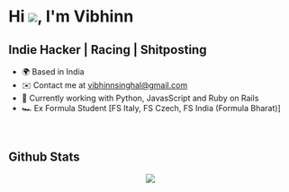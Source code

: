
# Hi ![](https://user-images.githubusercontent.com/18350557/176309783-0785949b-9127-417c-8b55-ab5a4333674e.gif), I'm Vibhinn
Indie Hacker | Racing | Shitposting
-------------------------------------------------------------------------
* 🌍 Based in India
* ✉️ Contact me at [vibhinnsinghal@gmail.com](mailto:vibhinnsinghal@gmail.com)
* 🧠 Currently working with Python, JavasScript and Ruby on Rails
* 🏎 Ex Formula Student [FS Italy, FS Czech, FS India (Formula Bharat)]  

<br/>  

## Github Stats  
<div align="center"><img src="https://github-readme-stats.vercel.app/api/top-langs/?username=VibhinnS&hide_border=true&layout=compact" align="center" /></div>  

<br/>  
